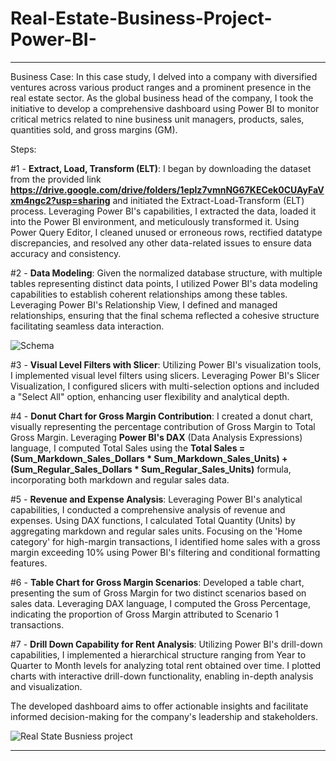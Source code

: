 # Real-Estate-Business-Project-Power-BI-
----------------------------------------------------------------------------------------------------------------------------------------------------------------------------
Business Case:
In this case study, I delved into a company with diversified ventures across various product ranges and a prominent presence in the real estate sector. As the global business head of the company, I took the initiative to develop a comprehensive dashboard using Power BI to monitor critical metrics related to  nine business unit managers, products, sales, quantities sold, and gross margins (GM).

Steps:

#1 - **Extract, Load, Transform (ELT)**:
I began by downloading the dataset from the provided link **https://drive.google.com/drive/folders/1eplz7vmnNG67KECek0CUAyFaVxm4ngc2?usp=sharing**
and initiated the Extract-Load-Transform (ELT) process. Leveraging Power BI's capabilities, I extracted the data, loaded it into the Power BI environment, and meticulously transformed it. Using Power Query Editor, I cleaned unused or erroneous rows, rectified datatype discrepancies, and resolved any other data-related issues to ensure data accuracy and consistency.

#2 - **Data Modeling**:
Given the normalized database structure, with multiple tables representing distinct data points, I utilized Power BI's data modeling capabilities to establish coherent relationships among these tables. Leveraging Power BI's Relationship View, I defined and managed relationships, ensuring that the final schema reflected a cohesive structure facilitating seamless data interaction.

![Schema ](https://github.com/Arash-Kamboj/Real-Estate-Business-Project-Power-BI-/assets/156613048/fd873750-d33d-40ab-af6f-6aa9a7628ae7)


#3 - **Visual Level Filters with Slicer**:
Utilizing Power BI's visualization tools, I implemented visual level filters using slicers. Leveraging Power BI's Slicer Visualization, I configured slicers with multi-selection options and included a "Select All" option, enhancing user flexibility and analytical depth.

#4 - **Donut Chart for Gross Margin Contribution**:
I created a donut chart, visually representing the percentage contribution of Gross Margin to Total Gross Margin. Leveraging **Power BI's DAX** (Data Analysis Expressions) language, I computed Total Sales using the **Total Sales =  (Sum_Markdown_Sales_Dollars * Sum_Markdown_Sales_Units) + (Sum_Regular_Sales_Dollars * Sum_Regular_Sales_Units)** formula, incorporating both markdown and regular sales data.

#5 - **Revenue and Expense Analysis**:
Leveraging Power BI's analytical capabilities, I conducted a comprehensive analysis of revenue and expenses. Using DAX functions, I calculated Total Quantity (Units) by aggregating markdown and regular sales units. Focusing on the 'Home category' for high-margin transactions, I identified home sales with a gross margin exceeding 10% using Power BI's filtering and conditional formatting features.

#6 - **Table Chart for Gross Margin Scenarios**:
Developed a table chart, presenting the sum of Gross Margin for two distinct scenarios based on sales data. Leveraging DAX language, I computed the Gross Percentage, indicating the proportion of Gross Margin attributed to Scenario 1 transactions.

#7 - **Drill Down Capability for Rent Analysis**:
Utilizing Power BI's drill-down capabilities, I implemented a hierarchical structure ranging from Year to Quarter to Month levels for analyzing total rent obtained over time. I plotted charts with interactive drill-down functionality, enabling in-depth analysis and visualization.

The developed dashboard aims to offer actionable insights and facilitate informed decision-making for the company's leadership and stakeholders.

![Real State Busniess project ](https://github.com/Arash-Kamboj/Real-Estate-Business-Project-Power-BI-/assets/156613048/78460da7-917b-4e15-9e1a-ef7167aa85c4)




------------------------------------------------------------------------------------------------------------------------------------------------------------------------




